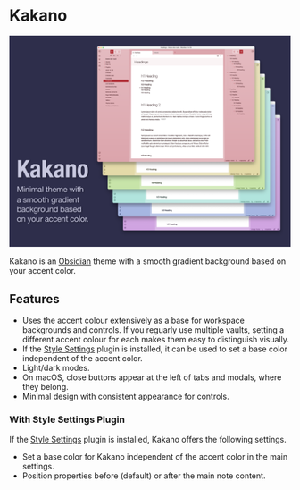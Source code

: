 # Kakano

![Minimal theme with a smooth gradient background based on your accent color. Image shows six screenshots with differently-colored backgrounds.](/hero.png)

Kakano is an [Obsidian](https://obsidian.md/) theme with a smooth gradient background based on your accent color.

## Features
- Uses the accent colour extensively as a base for workspace backgrounds and controls. If you reguarly use multiple vaults, setting a different accent colour for each makes them easy to distinguish visually.
- If the [Style Settings](https://github.com/mgmeyers/obsidian-style-settings) plugin is installed, it can be used to set a base color independent of the accent color.
- Light/dark modes.
- On macOS, close buttons appear at the left of tabs and modals, where they belong.
- Minimal design with consistent appearance for controls.

### With Style Settings Plugin
If the [Style Settings](https://github.com/mgmeyers/obsidian-style-settings) plugin is installed, Kakano offers the following settings.
- Set a base color for Kakano independent of the accent color in the main settings.
- Position properties before (default) or after the main note content.
